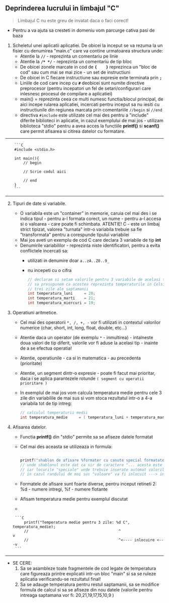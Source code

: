 ## Deprinderea lucrului in limbajul "C" 

> Limbajul C nu este greu de invatat daca o faci corect!

* Pentru a va ajuta sa cresteti in domeniu vom parcurge cativa pasi de baza


1. Scheletul unei aplicatii aplicatiei. De obicei la inceput se va rezuma la un fisier cu denumirea "main.c" care va contine urmatoarea structura unde:
    * Atentie la **```//```** - reprezinta un comentariu pe linie
    * Atentie la **```/* */```** - reprezinta un comentariu de tip bloc
    * De obicei zonele marcate in cod de **```{    }```** reprezinca un "bloc de cod" sau cum mai se mai zice - un set de instructiuni
    * De obicei in C fiecare instructiune sau expresie exte terminata prin **```;```**
    * Liniile de cod care incep cu **```#```** deobicei sunt numite directive preprocesor (pentru incepatori un fel de setari/configurari care inlesnesc procesul de compilare a aplicatiei)
    * main() = reprezinta ceea ce multi numesc functia/blocul principal, de aici incepe rularea aplicatiei, incercati pentru inceput sa nu iesiti cu instructiunile din regiunea marcata prin comentariile ```//begin``` si ```//end```
    * directiva ```#include``` este utilizate cel mai des pentru a "include" diferite biblioteci in aplicatie, in cazul exemplului de mai jos - utilizam biblioteca "stdio" pentru a avea acces la functiile **printf()** si **scanf()** care permit afisarea si citirea datelor cu formatare.  

---

        ```C
        #include <stdio.h>

        int main(){
            // begin

            // Scrie codul aici

            // end
        }
        ```
---

2. Tipuri de date si variabile.
   * O variabila este un "container" in memorie, caruia cel mai des i se indica tipul - pentru a-l formata corect, un nume - pentru a-l accesa si o valoarea - care poate fi schimbata. ATENTIE! C - este un limbaj strict tipizat, valorea "turnata" intr-o variabila trebuie sa fie "transformata" pentru a corespunde tipului variabilei 
   * Mai jos aveti un exemplu de cod C care declara 3 variabile de tip **int**
   * Denumirile variabililor - reprezinta niste identificatori, pentru a evita conflictele incercati sa:
     * utilizati in denumire doar ```a..zA..Z0..9_```
     * nu incepeti cu o cifra

        ```C
        // declaram si setam valorile pentru 3 variabile de acelasi tip
        // sa presupunem ca acestea reprezinta temperaturile in Celsius pentru primele
        // trei zile ale saptamanii
        int temperatura_luni     = 20; 
        int temperatura_marti    = 21; 
        int temperatura_miercuri = 19; 

        ```

3. Operatiuni aritmetice.
   * Cel mai des operatorii ```*, /, +, -``` vor fi utilizati in contextul valorilor numerice (char, short, int, long, float, double, etc...) 
   * Atentie daca un operator (de exemplu ```*``` - inmultirea) - intalneste doua valori de tip diferit, valorile vor fi aduse la acelasi tip - inainte de a se efectua operatia!
   * Atentie, operatiunile - ca si in matematica - au precedenta (prioritate)
   * Atentie, un segment dintr-o expresie - poate fi facut mai prioritar, daca i se aplica parantezele rotunde ```( segment cu operatii prioritare )```
   * In exemplul de mai jos vom calcula temperatura medie pentru cele 3 zile din variabilile de mai sus si vom stoca rezultatul intr-o a 4-a variabila tot de tip intreg:

        ```C
        // calculul temperaturii medii
        int temperatura_medie     = ( temperatura_luni + temperatura_marti + temperatura_miercuri ) / 3;
        ``` 
4. Afisarea datelor.
   * Functia **printf()** din "stdio" permite sa se afiseze datele formatat
   * Cel mai des aceasta se utilizeaza in formula:


        ```C

        printf("shablon de afisare %formater cu casute special formatate", valoare);
        // unde shablonul este dat ca sir de caractere "... acesta este un sir" delimitat prin "" 
        // iar locurile "speciale" unde trebuie inserate automat valorile intr-un anumit format sunt marcate prin formule speciale care incep cel mai des cu  - %
        // in cazul randului de mai sus "valoare" va fi inlocuit ---> in loc de %formater

        ```
   * Formatele de afisare sunt foarte diverse, pentru inceput retineti 2: %d - numere intregi, %f - numere flotante
   * Afisam temperatura medie pentru exemplul discutat
   * 

        ```C
            printf("Temperatura medie pentru 3 zile: %d C", temperatura_medie);
            //                                        ^                    v
            //                                        ^<---- inlocuire <---v          
        ```

---
* SE CERE: 
  1. Sa se asambleze toate fragmentele de cod legate de temperatura care figureaza printre explicatii intr-un bloc "main" si sa se ruleze aplicatia verificandu-se rezultatul final!
  2. Sa se adauge temperatura pentru restul saptamanii, sa se modifice formula de calcul si sa se afiseze din nou datele (valorile pentru intreaga saptamana vor fi: 20,21,19,17,15,10,9 )

